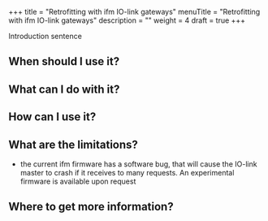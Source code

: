 +++
title = "Retrofitting with ifm IO-link gateways"
menuTitle = "Retrofitting with ifm IO-link gateways"
description = ""
weight = 4
draft = true
+++

Introduction sentence

## When should I use it?


## What can I do with it?


## How can I use it?


## What are the limitations?

- the current ifm firmware has a software bug, that will cause the IO-link master to crash if it receives to many requests. An experimental firmware is available upon request

## Where to get more information?
